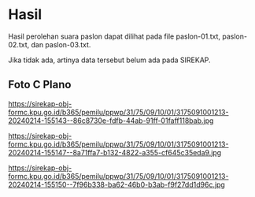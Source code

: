 # Hasil

Hasil perolehan suara paslon dapat dilihat pada file paslon-01.txt, paslon-02.txt, dan paslon-03.txt.

Jika tidak ada, artinya data tersebut belum ada pada SIREKAP.

## Foto C Plano

https://sirekap-obj-formc.kpu.go.id/b365/pemilu/ppwp/31/75/09/10/01/3175091001213-20240214-155143--86c8730e-fdfb-44ab-91ff-01faff118bab.jpg

https://sirekap-obj-formc.kpu.go.id/b365/pemilu/ppwp/31/75/09/10/01/3175091001213-20240214-155147--8a71ffa7-b132-4822-a355-cf645c35eda9.jpg

https://sirekap-obj-formc.kpu.go.id/b365/pemilu/ppwp/31/75/09/10/01/3175091001213-20240214-155150--7f96b338-ba62-46b0-b3ab-f9f27dd1d96c.jpg
